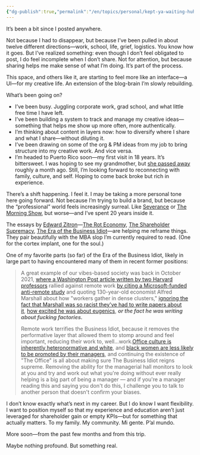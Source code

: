 ```yaml
---
{"dg-publish":true,"permalink":"/en/topics/personal/kept-ya-waiting-huh/","title":"Kept ya waiting, huh?","created":"2025-05-22T20:21:02.000-04:00","updated":"2025-05-22T21:15:18.862-04:00"}
---
```


It’s been a bit since I posted anywhere.

Not because I had to disappear, but because I’ve been pulled in about twelve different directions—work, school, life, grief, logistics. You know how it goes. But I’ve realized something: even though I don’t feel obligated to post, I do feel incomplete when I don’t share. Not for attention, but because sharing helps me make sense of what I’m doing. It’s part of the process.

This space, and others like it, are starting to feel more like an interface—a UI—for my creative life. An extension of the blog-brain I’m slowly rebuilding.

What’s been going on?
- I’ve been busy. Juggling corporate work, grad school, and what little free time I have left.
- I’ve been building a system to track and manage my creative ideas—something that helps me show up more often, more authentically.
- I’m thinking about content in layers now: how to diversify where I share and what I share—without diluting it.
- I’ve been drawing on some of the org & PM ideas from my job to bring structure into my creative work. And vice versa.
- I’m headed to Puerto Rico soon—my first visit in 18 years. It’s bittersweet. I was hoping to see my grandmother, but [she passed away](https://www.instagram.com/p/DJSjCRtNy9z/?igsh=YnpsaGZrZjg3ZmRv) roughly a month ago. Still, I’m looking forward to reconnecting with family, culture, and self. Hoping to come back broke but rich in experience.

There’s a shift happening. I feel it. I may be taking a more personal tone here going forward. Not because I’m trying to build a brand, but because the “professional” world feels increasingly surreal. Like [Severance](https://www.imdb.com/title/tt11280740/?ref_=fn_all_ttl_1) or [The Morning Show](https://www.imdb.com/title/tt7203552/), but worse—and I’ve spent 20 years inside it.

The essays by [Edward Zitron](https://www.wheresyoured.at/)—[The Rot Economy](https://www.wheresyoured.at/the-rot-economy/), [The Shareholder Supremacy](https://www.wheresyoured.at/tss/), [The Era of the Business Idiot](https://www.wheresyoured.at/the-era-of-the-business-idiot/)—are helping me reframe things. They pair beautifully with the MBA slop I’m currently required to read. (One for the cortex implant, one for the soul.) 

One of my favorite parts (so far) of the Era of the Business Idiot, likely in large part to having encountered many of them in recent former positions:

> A great example of our vibes-based society was back in October 2021, [where a Washington Post article written by two Harvard professors](https://www.wheresyoured.at/the-new-anti-remote-propaganda-wants/) rallied against remote work [by citing a Microsoft-funded anti-remote study](https://www.wheresyoured.at/microsofts-meaningless-remote-work/) and quoting 130-year-old economist Alfred Marshall about how "workers gather in dense clusters," [ignoring the fact that Marshall was so racist they've had to write papers about it](https://www.academia.edu/4446735/Race_and_Nation_in_Marshalls_Histories?ref=wheresyoured.at), [how excited he was about eugenics](https://mises.org/wire/keynes-eugenics-race-and-population-control?ref=wheresyoured.at), **_or the fact he was writing about fucking factories._**
> 
> Remote work terrifies the Business Idiot, because it removes the performative layer that allowed them to stomp around and feel important, reducing their work to, well...work.[Office culture is inherently heteronormative and white](https://www.huffpost.com/entry/black-workers-prefer-remote-work-racist-office_l_60c8f805e4b0f7e7ccf59fa1?ref=wheresyoured.at), and [black women are less likely to be promoted by their managers](https://www.pbs.org/newshour/economy/report-black-women-less-likely-to-be-promoted-supported-by-their-managers?ref=wheresyoured.at), and continuing the existence of "The Office" is all about making sure The Business Idiot reigns supreme. Removing the ability for the managerial hall monitors to look at you and try and work out what you're doing without ever really helping is a big part of being a manager — and if you're a manager reading this and saying you don't do this, I challenge you to talk to another person that doesn't confirm your biases.

I don’t know exactly what’s next in my career. But I do know I want flexibility. I want to position myself so that my experience and education aren’t just leveraged for shareholder gain or empty KPIs—but for something that actually matters. To my family. My community. Mi gente. P’al mundo.

More soon—from the past few months and from this trip.

Maybe nothing profound. But something real.